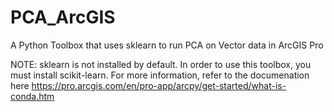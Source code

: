 # PCA_ArcGIS
A Python Toolbox that uses sklearn to run PCA on Vector data in ArcGIS Pro

NOTE: sklearn is not installed by default. In order to use this toolbox, you must install scikit-learn. For more information, refer to the documenation here https://pro.arcgis.com/en/pro-app/arcpy/get-started/what-is-conda.htm 